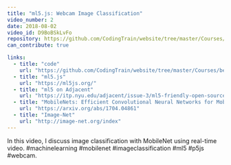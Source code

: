 ```yaml
---
title: "ml5.js: Webcam Image Classification"
video_number: 2
date: 2018-08-02
video_id: D9BoBSkLvFo
repository: https://github.com/CodingTrain/website/tree/master/Courses/beginner_ml5/03_video_classification
can_contribute: true

links:
  - title: "code"
    url: "https://github.com/CodingTrain/website/tree/master/Courses/beginner_ml5"
  - title: "ml5.js"
    url: "https://ml5js.org/"
  - title: "ml5 on Adjacent"
    url: "https://itp.nyu.edu/adjacent/issue-3/ml5-friendly-open-source-machine-learning-library-for-the-web/"
  - title: "MobileNets: Efficient Convolutional Neural Networks for Mobile Vision Applications"
    url: "https://arxiv.org/abs/1704.04861"
  - title: "Image-Net"
    url: "http://image-net.org/index"
---
```


In this video, I discuss image classification with MobileNet using real-time video. #machinelearning #mobilenet #imageclassification #ml5 #p5js #webcam.
